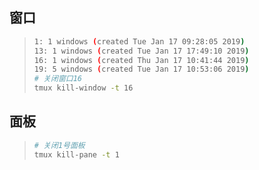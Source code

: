 ##  窗口

>   ```bash
>   1: 1 windows (created Tue Jan 17 09:28:05 2019)
>   13: 1 windows (created Tue Jan 17 17:49:10 2019)
>   16: 1 windows (created Thu Jan 17 10:41:44 2019)
>   19: 5 windows (created Tue Jan 17 10:53:06 2019)
>   # 关闭窗口16
>   tmux kill-window -t 16
>   ```

## 面板

>   ```bash
>   # 关闭1号面板
>   tmux kill-pane -t 1
>   ```

